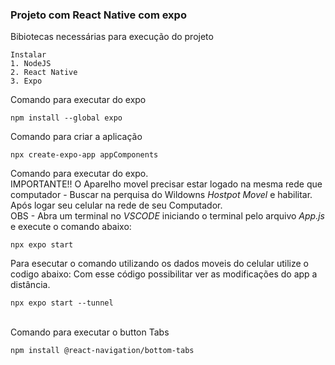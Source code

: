 ### Projeto com React Native com expo

Bibiotecas necessárias para execução do projeto
```
Instalar
1. NodeJS 
2. React Native
3. Expo
```
Comando para executar do expo

```
npm install --global expo

```

Comando para criar a aplicação
```
npx create-expo-app appComponents

```

Comando para executar do expo. <br>
IMPORTANTE!! O Aparelho movel precisar estar logado na mesma rede que computador - Buscar na perquisa do Wildowns *Hostpot Movel* e habilitar. Após logar seu celular na rede de seu Computador.<br>
OBS - Abra um terminal no *VSCODE* iniciando o terminal pelo arquivo *App.js* e execute o comando abaixo:
```
npx expo start

```


Para esecutar o comando utilizando os dados moveis do celular utilize o codigo abaixo: 
Com esse código possibilitar ver as modificações do app a distância.
```
npx expo start --tunnel

```

<br>
Comando para executar o button Tabs<br>

```
npm install @react-navigation/bottom-tabs
```